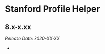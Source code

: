 # Stanford Profile Helper

8.x-x.xx
--------------------------------------------------------------------------------
_Release Date: 2020-XX-XX_

-
